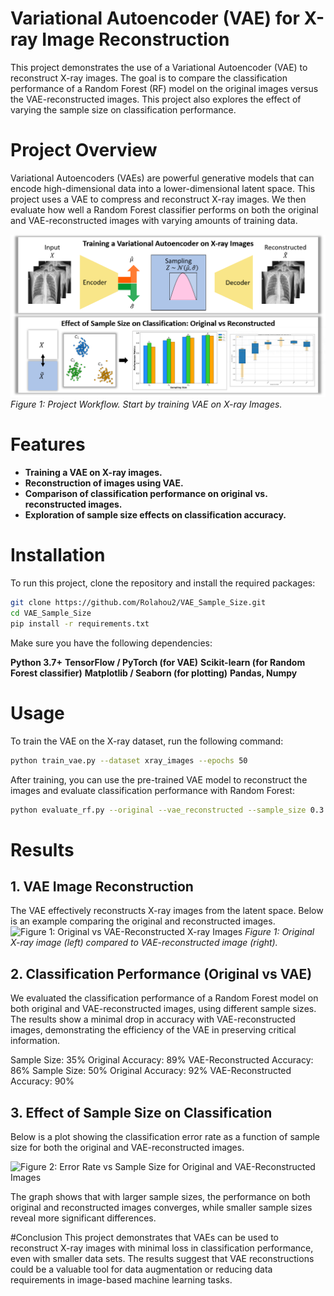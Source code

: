# Variational Autoencoder (VAE) for X-ray Image Reconstruction
This project demonstrates the use of a Variational Autoencoder (VAE) to reconstruct X-ray images. The goal is to compare the classification performance of a Random Forest (RF) model on the original images versus the VAE-reconstructed images. This project also explores the effect of varying the sample size on classification performance.

# Project Overview
Variational Autoencoders (VAEs) are powerful generative models that can encode high-dimensional data into a lower-dimensional latent space. This project uses a VAE to compress and reconstruct X-ray images. We then evaluate how well a Random Forest classifier performs on both the original and VAE-reconstructed images with varying amounts of training data.

![Figure 1: Project Workflow](results/Workflow.PNG)
*Figure 1: Project Workflow. Start by training VAE on X-ray Images.*

# Features
- **Training a VAE on X-ray images.**
- **Reconstruction of images using VAE.**
- **Comparison of classification performance on original vs. reconstructed images.**
- **Exploration of sample size effects on classification accuracy.**

# Installation
To run this project, clone the repository and install the required packages:
```bash
git clone https://github.com/Rolahou2/VAE_Sample_Size.git
cd VAE_Sample_Size
pip install -r requirements.txt
```
Make sure you have the following dependencies:

**Python 3.7+**
**TensorFlow / PyTorch (for VAE)**
**Scikit-learn (for Random Forest classifier)**
**Matplotlib / Seaborn (for plotting)**
**Pandas, Numpy**

# Usage
To train the VAE on the X-ray dataset, run the following command:
```bash
python train_vae.py --dataset xray_images --epochs 50
```
After training, you can use the pre-trained VAE model to reconstruct the images and evaluate classification performance with Random Forest:
```bash
python evaluate_rf.py --original --vae_reconstructed --sample_size 0.3
```

# Results
## 1. VAE Image Reconstruction
The VAE effectively reconstructs X-ray images from the latent space. Below is an example comparing the original and reconstructed images.
![Figure 1: Original vs VAE-Reconstructed X-ray Images](path/to/image)
*Figure 1: Original X-ray image (left) compared to VAE-reconstructed image (right).*

## 2. Classification Performance (Original vs VAE)
We evaluated the classification performance of a Random Forest model on both original and VAE-reconstructed images, using different sample sizes. The results show a minimal drop in accuracy with VAE-reconstructed images, demonstrating the efficiency of the VAE in preserving critical information.

Sample Size: 35%
Original Accuracy: 89%
VAE-Reconstructed Accuracy: 86%
Sample Size: 50%
Original Accuracy: 92%
VAE-Reconstructed Accuracy: 90%

## 3. Effect of Sample Size on Classification
Below is a plot showing the classification error rate as a function of sample size for both the original and VAE-reconstructed images.

![Figure 2: Error Rate vs Sample Size for Original and VAE-Reconstructed Images](path/to/image)

The graph shows that with larger sample sizes, the performance on both original and reconstructed images converges, while smaller sample sizes reveal more significant differences.

#Conclusion
This project demonstrates that VAEs can be used to reconstruct X-ray images with minimal loss in classification performance, even with smaller data sets. The results suggest that VAE reconstructions could be a valuable tool for data augmentation or reducing data requirements in image-based machine learning tasks.
